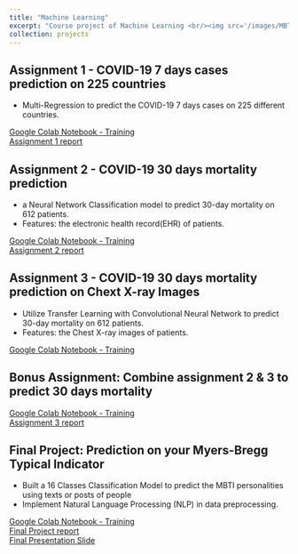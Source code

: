 ```yaml
---
title: "Machine Learning"
excerpt: "Course project of Machine Learning <br/><img src='/images/MBTI-Biden.gif'>"
collection: projects
---
```


## Assignment 1 - COVID-19 7 days cases prediction on 225 countries
* Multi-Regression to predict the COVID-19 7 days cases on 225 different countries.

[Google Colab Notebook - Training](https://drive.google.com/file/d/1LHZeHNWHKJo1qf_JqmipAD8yN-seORNo/view?usp=sharing)  
[Assignment 1 report](https://drive.google.com/file/d/1VrAwy8vNOiYcUuv8LqFLf0UEKq_97p1W/view?usp=sharing)  

## Assignment 2 - COVID-19 30 days mortality prediction
* a Neural Network Classification model to predict 30-day mortality on 612 patients.
* Features: the electronic health record(EHR) of patients.  

[Google Colab Notebook - Training](https://colab.research.google.com/drive/1mMrwUikfg3_hiPKbVFPLKz7XhmEUz3jU?usp=sharing)  
[Assignment 2 report](https://drive.google.com/file/d/1tfEmxiblJQNhcs10JhSObT6Si3mqfzu4/view?usp=sharing)  

## Assignment 3 - COVID-19 30 days mortality prediction on Chext X-ray Images
* Utilize Transfer Learning with  Convolutional Neural Network to predict 30-day mortality on 612 patients.
* Features: the Chest X-ray images of patients.  

[Google Colab Notebook - Training](https://colab.research.google.com/drive/1yG_R8jatm6elPXKBAi1nIGcTfR_CZ5aO?usp=sharing)  

## Bonus Assignment: Combine assignment 2 & 3 to predict 30 days mortality

[Google Colab Notebook - Training](https://colab.research.google.com/drive/1p7PmVFSZ53Mb-rFz1u0fY71rI-r_3nKP?usp=sharing)  
[Assignment 3 report](https://drive.google.com/file/d/18l0JClBLZc7ukWFO7fHzr_0sUW7hH2a0/view?usp=sharing)  


## Final Project: Prediction on your Myers-Bregg Typical Indicator 
* Built a 16 Classes Classification Model to predict the MBTI personalities using texts or posts of people
* Implement Natural Language Processing (NLP) in data preprocessing.  

[Google Colab Notebook - Training](https://colab.research.google.com/drive/1yIkpsYYNZ6s3gknHfncZeBCe7SHYv3cb?usp=sharing)  
[Final Project report](https://drive.google.com/file/d/1Y8zVTIofTUzELL7LlfQuVsRhyt6FQvFw/view?usp=sharing)  
[Final Presentation Slide](https://drive.google.com/file/d/1iWRn-FqPfyGPu3UX7M1gLEo9dekfpKyE/view?usp=sharing)  
  